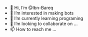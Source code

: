 - 👋 Hi, I’m @Ibn-Bareq
- 👀 I’m interested in making bots
- 🌱 I’m currently learning programing
- 💞️ I’m looking to collaborate on ...
- 📫 How to reach me ...

<!---
Ibn-Bareq/Ibn-Bareq is a ✨ special ✨ repository because its `README.md` (this file) appears on your GitHub profile.
You can click the Preview link to take a look at your changes.
--->
